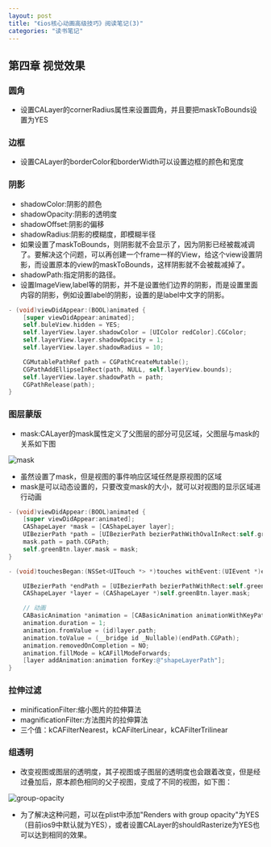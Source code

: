 ```yaml
---
layout: post
title: "《ios核心动画高级技巧》阅读笔记(3)"
categories: "读书笔记"
---
```


## 第四章 视觉效果

### 圆角

* 设置CALayer的cornerRadius属性来设置圆角，并且要把maskToBounds设置为YES

### 边框

* 设置CALayer的borderColor和borderWidth可以设置边框的颜色和宽度

### 阴影

* shadowColor:阴影的颜色
* shadowOpacity:阴影的透明度
* shadowOffset:阴影的偏移
* shadowRadius:阴影的模糊度，即模糊半径
* 如果设置了maskToBounds，则阴影就不会显示了，因为阴影已经被裁减调了。要解决这个问题，可以再创建一个frame一样的View，给这个view设置阴影，而设置原本的view的maskToBounds，这样阴影就不会被裁减掉了。
* shadowPath:指定阴影的路径。
* 设置ImageView,label等的阴影，并不是设置他们边界的阴影，而是设置里面内容的阴影，例如设置label的阴影，设置的是label中文字的阴影。

```objectivec
- (void)viewDidAppear:(BOOL)animated {
    [super viewDidAppear:animated];
    self.buleView.hidden = YES;
    self.layerView.layer.shadowColor = [UIColor redColor].CGColor;
    self.layerView.layer.shadowOpacity = 1;
    self.layerView.layer.shadowRadius = 10;

    CGMutablePathRef path = CGPathCreateMutable();
    CGPathAddEllipseInRect(path, NULL, self.layerView.bounds);
    self.layerView.layer.shadowPath = path;
    CGPathRelease(path);
}
```

### 图层蒙版

* mask:CALayer的mask属性定义了父图层的部分可见区域，父图层与mask的关系如下图

![mask](http://7xn88v.com1.z0.glb.clouddn.com/87291a0061be6a254bd4937851ecf4d8.png)

* 虽然设置了mask，但是视图的事件响应区域任然是原视图的区域
* mask是可以动态设置的，只要改变mask的大小，就可以对视图的显示区域进行动画

```objectivec
- (void)viewDidAppear:(BOOL)animated {
    [super viewDidAppear:animated];
    CAShapeLayer *mask = [CAShapeLayer layer];
    UIBezierPath *path = [UIBezierPath bezierPathWithOvalInRect:self.greenBtn.bounds];
    mask.path = path.CGPath;
    self.greenBtn.layer.mask = mask;
}

- (void)touchesBegan:(NSSet<UITouch *> *)touches withEvent:(UIEvent *)event {

    UIBezierPath *endPath = [UIBezierPath bezierPathWithRect:self.greenBtn.bounds];
    CAShapeLayer *layer = (CAShapeLayer *)self.greenBtn.layer.mask;

    // 动画
    CABasicAnimation *animation = [CABasicAnimation animationWithKeyPath:@"path"];
    animation.duration = 1;
    animation.fromValue = (id)layer.path;
    animation.toValue = (__bridge id _Nullable)(endPath.CGPath);
    animation.removedOnCompletion = NO;
    animation.fillMode = kCAFillModeForwards;
    [layer addAnimation:animation forKey:@"shapeLayerPath"];
}
```

### 拉伸过滤

* minificationFilter:缩小图片的拉伸算法
* magnificationFilter:方法图片的拉伸算法
* 三个值：kCAFilterNearest，kCAFilterLinear，kCAFilterTrilinear

### 组透明

* 改变视图或图层的透明度，其子视图或子图层的透明度也会跟着改变，但是经过叠加后，原本颜色相同的父子视图，变成了不同的视图，如下图：

![group-opacity](http://7xn88v.com1.z0.glb.clouddn.com/dda57bde043a3358e1cbc03af4fcbcf1.png)

* 为了解决这种问题，可以在plist中添加"Renders with group opacity"为YES（目前ios9中默认就为YES），或者设置CALayer的shouldRasterize为YES也可以达到相同的效果。
